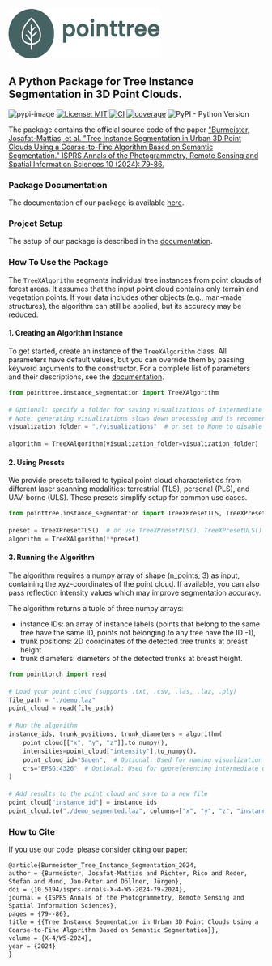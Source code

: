 <img src="https://github.com/ai4trees/pointtree/blob/main/docs/assets/pointtree-logo-color.png?raw=true" alt="pointtree" width="300" height="100">

## A Python Package for Tree Instance Segmentation in 3D Point Clouds.

![pypi-image](https://badge.fury.io/py/pointtree.svg)
[![License: MIT](https://img.shields.io/badge/License-MIT-yellow.svg)](https://opensource.org/licenses/MIT)
[![CI](https://github.com/ai4trees/pointtree/actions/workflows/code-quality-main.yml/badge.svg)](https://github.com/ai4trees/pointtree/actions/workflows/code-quality-main.yml)
[![coverage](https://codecov.io/gh/ai4trees/pointtree/branch/main/graph/badge.svg)](https://codecov.io/github/ai4trees/pointtree?branch=main)
![PyPI - Python Version](https://img.shields.io/pypi/pyversions/pointtree)

The package contains the official source code of the paper ["Burmeister, Josafat-Mattias, et al. "Tree Instance Segmentation in Urban 3D Point Clouds Using a Coarse-to-Fine Algorithm Based on Semantic Segmentation." ISPRS Annals of the Photogrammetry, Remote Sensing and Spatial Information Sciences 10 (2024): 79-86.](https://isprs-annals.copernicus.org/articles/X-4-W5-2024/79/2024/isprs-annals-X-4-W5-2024-79-2024.pdf)

### Package Documentation

The documentation of our package is available [here](https://ai4trees.github.io/pointtree/stable).

### Project Setup

The setup of our package is described in the [documentation](https://ai4trees.github.io/pointtree/stable#get-started).

### How To Use the Package

The `TreeXAlgorithm` segments individual tree instances from point clouds of forest areas. It assumes that the input point cloud contains only terrain and vegetation points. If your data includes other objects (e.g., man-made structures), the algorithm can still be applied, but its accuracy may be reduced.

#### 1. Creating an Algorithm Instance

To get started, create an instance of the `TreeXAlgorithm` class. All parameters have default values, but you can override them by passing keyword arguments to the constructor. For a complete list of parameters and their descriptions, see the [documentation](https://ai4trees.github.io/pointtree/v0.1.0/pointtree.instance_segmentation.html#pointtree.instance_segmentation.TreeXAlgorithm).

```python
from pointtree.instance_segmentation import TreeXAlgorithm

# Optional: specify a folder for saving visualizations of intermediate results
# Note: generating visualizations slows down processing and is recommended only for small datasets
visualization_folder = "./visualizations"  # or set to None to disable

algorithm = TreeXAlgorithm(visualization_folder=visualization_folder)
```

#### 2. Using Presets

We provide presets tailored to typical point cloud characteristics from different laser scanning modalities: terrestrial (TLS), personal (PLS), and UAV-borne (ULS). These presets simplify setup for common use cases.

```python
from pointtree.instance_segmentation import TreeXPresetTLS, TreeXPresetPLS, TreeXPresetULS

preset = TreeXPresetTLS()  # or use TreeXPresetPLS(), TreeXPresetULS()
algorithm = TreeXAlgorithm(**preset)
```

#### 3. Running the Algorithm

The algorithm requires a numpy array of shape (n_points, 3) as input, containing the xyz-coordinates of the point cloud. If available, you can also pass reflection intensity values which may improve segmentation accuracy.

The algorithm returns a tuple of three numpy arrays:

- instance IDs: an array of instance labels (points that belong to the same tree have the same ID, points not belonging to any tree have the ID -1),
- trunk positions: 2D coordinates of the detected tree trunks at breast height
- trunk diameters: diameters of the detected trunks at breast height.

```python
from pointtorch import read

# Load your point cloud (supports .txt, .csv, .las, .laz, .ply)
file_path = "./demo.laz"
point_cloud = read(file_path)

# Run the algorithm
instance_ids, trunk_positions, trunk_diameters = algorithm(
    point_cloud[["x", "y", "z"]].to_numpy(),
    intensities=point_cloud["intensity"].to_numpy(),
    point_cloud_id="Sauen",  # Optional: Used for naming visualization / intermediate outputs
    crs="EPSG:4326"  # Optional: Used for georeferencing intermediate outputs
)

# Add results to the point cloud and save to a new file
point_cloud["instance_id"] = instance_ids
point_cloud.to("./demo_segmented.laz", columns=["x", "y", "z", "instance_id"])
```

### How to Cite

If you use our code, please consider citing our paper:

```
@article{Burmeister_Tree_Instance_Segmentation_2024,
author = {Burmeister, Josafat-Mattias and Richter, Rico and Reder, Stefan and Mund, Jan-Peter and Döllner, Jürgen},
doi = {10.5194/isprs-annals-X-4-W5-2024-79-2024},
journal = {ISPRS Annals of the Photogrammetry, Remote Sensing and Spatial Information Sciences},
pages = {79--86},
title = {{Tree Instance Segmentation in Urban 3D Point Clouds Using a Coarse-to-Fine Algorithm Based on Semantic Segmentation}},
volume = {X-4/W5-2024},
year = {2024}
}
```
